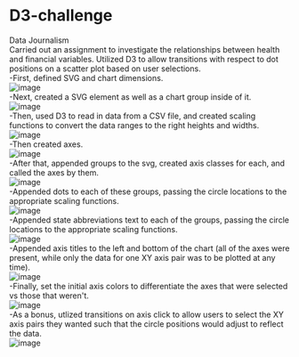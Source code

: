 # D3-challenge
Data Journalism<br />
Carried out an assignment to investigate the relationships between health and financial variables. Utilized D3 to allow transitions
with respect to dot positions on a scatter plot based on user selections.<br />
-First, defined SVG and chart dimensions.<br />
![image](https://github.com/KotR9001/D3-challenge/assets/57807780/fb5a7838-9323-4c6d-b191-1156fc0e4a07)<br />
-Next, created a SVG element as well as a chart group inside of it.<br />
![image](https://github.com/KotR9001/D3-challenge/assets/57807780/e4d96c5e-7e6e-4cf9-94ad-77bb5acbbc1c)<br />
-Then, used D3 to read in data from a CSV file, and created scaling functions to convert the data ranges to the right heights and
widths.<br />
![image](https://github.com/KotR9001/D3-challenge/assets/57807780/a20ff0ac-b30e-4a42-aaae-179e295b4205)<br />
-Then created axes.<br />
![image](https://github.com/KotR9001/D3-challenge/assets/57807780/8fab3100-b30d-46ad-b458-29373e1307c4)<br />
-After that, appended groups to the svg, created axis classes for each, and called the axes by them.<br />
![image](https://github.com/KotR9001/D3-challenge/assets/57807780/763c4dfc-5e04-4f50-aa2c-661798359f82)<br />
-Appended dots to each of these groups, passing the circle locations to the appropriate scaling functions.<br />
![image](https://github.com/KotR9001/D3-challenge/assets/57807780/60a92ab5-39f7-4367-9500-d8a9a94def01)<br />
-Appended state abbreviations text to each of the groups, passing the circle locations to the appropriate scaling functions.<br />
![image](https://github.com/KotR9001/D3-challenge/assets/57807780/bf1eba05-832e-4689-8584-e0163044ddb1)<br />
-Appended axis titles to the left and bottom of the chart (all of the axes were present, while only the data for one XY axis pair
was to be plotted at any time).<br />
![image](https://github.com/KotR9001/D3-challenge/assets/57807780/8c163c04-9082-451c-bee1-b6669d3ae6e9)<br />
-Finally, set the initial axis colors to differentiate the axes that were selected vs those that weren't.<br />
![image](https://github.com/KotR9001/D3-challenge/assets/57807780/2e805f9a-6d64-4589-9a10-d46ae84d0608)<br />
-As a bonus, utlized transitions on axis click to allow users to select the XY axis pairs they wanted such that the circle positions
would adjust to reflect the data.<br />
![image](https://github.com/KotR9001/D3-challenge/assets/57807780/abd7605d-2ab6-44ef-833c-a17e212f826a)<br />
